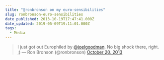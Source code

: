 ```yaml
---
title: "@ronbronson on my euro-sensibilities"
slug: ronbronson-euro-sensibilities
date_published: 2013-10-19T17:47:41.000Z
date_updated: 2019-05-09T19:11:01.000Z
tags:
  - Media
---
```


> I just got out Europhiled by [@joelgoodman](https://twitter.com/joelgoodman?ref_src=twsrc%5Etfw). No big shock there, right. ;)
> &mdash; Ron Bronson (@ronbronson) [October 20, 2013](https://twitter.com/ronbronson/status/391737416660553729?ref_src=twsrc%5Etfw)
